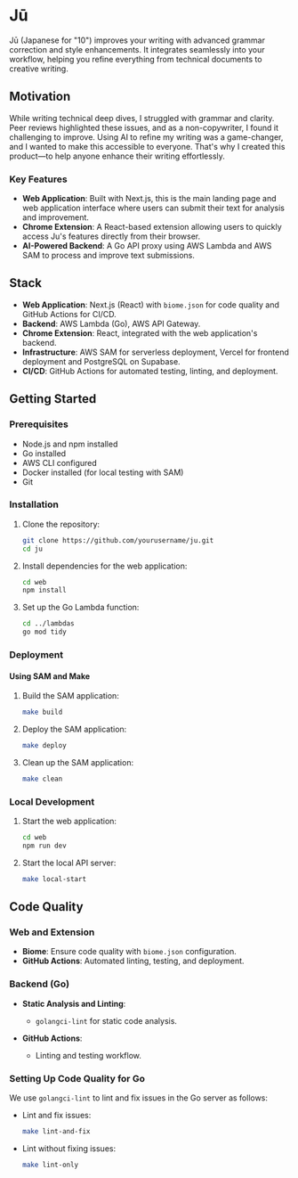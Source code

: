 # Jū

Jū (Japanese for "10") improves your writing with advanced grammar correction and style enhancements. It integrates seamlessly into your workflow, helping you refine everything from technical documents to creative writing.

## Motivation

While writing technical deep dives, I struggled with grammar and clarity. Peer reviews highlighted these issues, and as a non-copywriter, I found it challenging to improve. Using AI to refine my writing was a game-changer, and I wanted to make this accessible to everyone. That's why I created this product—to help anyone enhance their writing effortlessly.

### Key Features

- **Web Application**: Built with Next.js, this is the main landing page and web application interface where users can submit their text for analysis and improvement.
- **Chrome Extension**: A React-based extension allowing users to quickly access Ju's features directly from their browser.
- **AI-Powered Backend**: A Go API proxy using AWS Lambda and AWS SAM to process and improve text submissions.

## Stack

- **Web Application**: Next.js (React) with `biome.json` for code quality and GitHub Actions for CI/CD.
- **Backend**: AWS Lambda (Go), AWS API Gateway.
- **Chrome Extension**: React, integrated with the web application's backend.
- **Infrastructure**: AWS SAM for serverless deployment, Vercel for frontend deployment and PostgreSQL on Supabase.
- **CI/CD**: GitHub Actions for automated testing, linting, and deployment.

## Getting Started

### Prerequisites

- Node.js and npm installed
- Go installed
- AWS CLI configured
- Docker installed (for local testing with SAM)
- Git

### Installation

1. Clone the repository:

   ```bash
   git clone https://github.com/yourusername/ju.git
   cd ju
   ```

2. Install dependencies for the web application:

   ```bash
   cd web
   npm install
   ```

3. Set up the Go Lambda function:
   ```bash
   cd ../lambdas
   go mod tidy
   ```

### Deployment

#### Using SAM and Make

1. Build the SAM application:

   ```bash
   make build
   ```

2. Deploy the SAM application:

   ```bash
   make deploy
   ```

3. Clean up the SAM application:
   ```bash
   make clean
   ```

### Local Development

1. Start the web application:

   ```bash
   cd web
   npm run dev
   ```

2. Start the local API server:
   ```bash
   make local-start
   ```

## Code Quality

### Web and Extension

- **Biome**: Ensure code quality with `biome.json` configuration.
- **GitHub Actions**: Automated linting, testing, and deployment.

### Backend (Go)

- **Static Analysis and Linting**:

  - `golangci-lint` for static code analysis.

- **GitHub Actions**:
  - Linting and testing workflow.

### Setting Up Code Quality for Go

We use `golangci-lint` to lint and fix issues in the Go server as follows:

- Lint and fix issues:

  ```bash
  make lint-and-fix
  ```

- Lint without fixing issues:
  ```bash
  make lint-only
  ```
